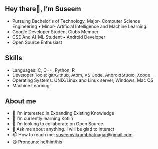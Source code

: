 
## Hey there👋, I’m Suseem
* Pursuing Bachelor's of Technology, Major- Computer Science Engineering • Minor- Artificial Intelligence and Machine Learning.
* Google Developer Student Clubs Member
* CSE And AI-ML Student  • Android Developer
* Open Source Enthusiast



## Skills
* Languages: C, C++, Python, R
* Developer Tools: git/Github, Atom, VS Code, AndroidStudio, Xcode
* Operating Systems: UNIX/Linux and Linux server, Windows, Mac OS
* Machine Learning


## About me
* 👀 I’m interested in Expanding Existing Knowledge
* 🌱 I’m currently learning Kotlin
* 👯 I’m looking to collaborate on Open Source
* 💬 Ask me about anything. I will be glad to interact
* 📫 How to reach me: suseemvikrambhatnagar@gmail.com
* 😄 Pronouns: he/him/his



<script async src="https://pagead2.googlesyndication.com/pagead/js/adsbygoogle.js?client=ca-pub-8286858680669876"
     crossorigin="anonymous"></script>

<!---
SuseemVikram/SuseemVikram is a ✨ special ✨ repository because its `README.md` (this file) appears on your GitHub profile.
You can click the Preview link to take a look at your changes.
--->

